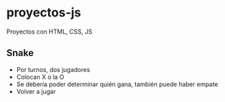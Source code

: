 # proyectos-js
Proyectos con HTML, CSS, JS

## Snake

- Por turnos, dos jugadores
- Colocan X o la O
- Se debería poder determinar quién gana, también puede haber empate
- Volver a jugar